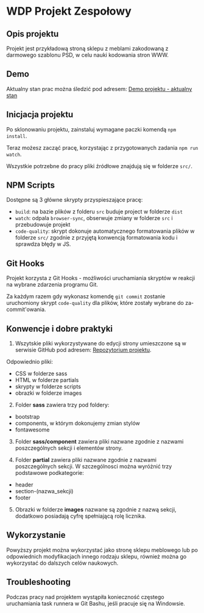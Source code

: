 # WDP Projekt Zespołowy

## Opis projektu

Projekt jest przykładową stroną sklepu z meblami zakodowaną z darmowego szablonu PSD, w celu nauki kodowania stron WWW.

## Demo

Aktualny stan prac można śledzić pod adresem:
[Demo projektu - aktualny stan](https://loving-goldwasser-86b571.netlify.com/?#)

## Inicjacja projektu

Po sklonowaniu projektu, zainstaluj wymagane paczki komendą `npm install`.

Teraz możesz zacząć pracę, korzystając z przygotowanych zadania `npm run watch`.

Wszystkie potrzebne do pracy pliki źródłowe znajdują się w folderze `src/`.

## NPM Scripts

Dostępne są 3 główne skrypty przyspieszające pracę:

- `build`: na bazie plików z folderu `src` buduje project w folderze `dist`
- `watch`: odpala `browser-sync`, obserwuje zmiany w folderze `src` i przebudowuje projekt
- `code-quality`: skrypt dokonuje automatycznego formatowania plików w folderze `src/`
  zgodnie z przyjętą konwencją formatowania kodu i sprawdza błędy w JS.

## Git Hooks

Projekt korzysta z Git Hooks - możliwości uruchamiania skryptów w reakcji na wybrane zdarzenia programu Git.

Za każdym razem gdy wykonasz komendę `git commit` zostanie uruchomiony skrypt `code-quality`
dla plików, które zostały wybrane do za-commit'owania.

## Konwencje i dobre praktyki

1. Wszytskie pliki wykorzystywane do edycji strony umieszczone są w serwisie GitHub pod adresem: [Repozytorium projektu](https://github.com/JayFromEsumo/project-wdp-1906-04).

Odpowiednio pliki:

- CSS w folderze sass
- HTML w folderze partials
- skrypty w folderze scripts
- obrazki w folderze images

2. Folder **sass** zawiera trzy pod foldery:

- bootstrap
- components, w którym dokonujemy zmian stylów
- fontawesome

3. Folder **sass/component** zawiera pliki nazwane zgodnie z nazwami poszczególnych sekcji i elementów strony.

4. Folder **partial** zawiera pliki nazwane zgodnie z nazwami poszczególnych sekcji. W szczególnosci można wyróżnić trzy podstawowe podkategorie:

- header
- section-(nazwa_sekcji)
- footer

5. Obrazki w folderze **images** nazwane są zgodnie z nazwą sekcji, dodatkowo posiadają cyfrę spełniającą rolę licznika.

## Wykorzystanie

Powyższy projekt można wykorzystać jako stronę sklepu meblowego lub po odpowiednich modyfikacjach innego rodzaju sklepu, również można go wykorzystać do dalszych celów naukowych.

## Troubleshooting

Podczas pracy nad projektem wystąpiła konieczność częstego uruchamiania task runnera w Git Bashu, jeśli pracuje się na Windowsie.
